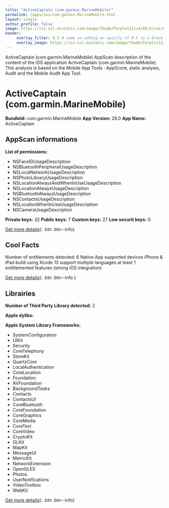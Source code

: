 ```yaml
---
title: "ActiveCaptain (com.garmin.MarineMobile)"
permalink: /apps/ios/com.garmin.MarineMobile.html
layout: single
author_profile: false
image: https://is1-ssl.mzstatic.com/image/thumb/Purple112/v4/60/5c/ae/605caec4-e0c2-b0b4-8a20-b8bf06cd3233/AppIcon-0-1x_U007emarketing-0-7-0-85-220.png/512x512bb.jpg
header: 
     overlay_filter: 0.5 # same as adding an opacity of 0.5 to a black background
     overlay_image: https://is1-ssl.mzstatic.com/image/thumb/Purple112/v4/60/5c/ae/605caec4-e0c2-b0b4-8a20-b8bf06cd3233/AppIcon-0-1x_U007emarketing-0-7-0-85-220.png/512x512bb.jpg
---
```

ActiveCaptain (com.garmin.MarineMobile) AppScan description of the content of the iOS application ActiveCaptain (com.garmin.MarineMobile). This analysis is based on the Mobile App Tools : AppScore, static analysis, Audit and the Mobile Audit App Tool.

# ActiveCaptain (com.garmin.MarineMobile)

**BundleId:** com.garmin.MarineMobile
**App Version:** 28.0
**App Name:** ActiveCaptain


## AppScan informations 

**List of permissions:** 
- NSFaceIDUsageDescription
- NSBluetoothPeripheralUsageDescription
- NSLocalNetworkUsageDescription
- NSPhotoLibraryUsageDescription
- NSLocationAlwaysAndWhenInUseUsageDescription
- NSLocationAlwaysUsageDescription
- NSBluetoothAlwaysUsageDescription
- NSContactsUsageDescription
- NSLocationWhenInUseUsageDescription
- NSCameraUsageDescription
  
  
**Private keys:** 32
**Public keys:** 7
**Custom keys:** 27
**Low securit keys:** 0
  
[Get more details](/pricing.html){: .btn .btn--info}

## Cool Facts

Number of entitlements detected: 6
Native App
supported devices iPhone & iPad
build using Xcode 13
support multiple languages
at least 1 entitlemented features (strong iOS integration)
  
[Get more details](/pricing.html){: .btn .btn--info }

## Librairies 
**Number of Third Party Library detected:** 2


**Apple dylibs:**


**Apple System Library Frameworks:**
- SystemConfiguration
- UIKit
- Security
- CoreTelephony
- StoreKit
- QuartzCore
- LocalAuthentication
- CoreLocation
- Foundation
- AVFoundation
- BackgroundTasks
- Contacts
- ContactsUI
- CoreBluetooth
- CoreFoundation
- CoreGraphics
- CoreMedia
- CoreText
- CoreVideo
- CryptoKit
- GLKit
- MapKit
- MessageUI
- MetricKit
- NetworkExtension
- OpenGLES
- Photos
- UserNotifications
- VideoToolbox
- WebKit


  
[Get more details](/pricing.html){: .btn .btn--info}

